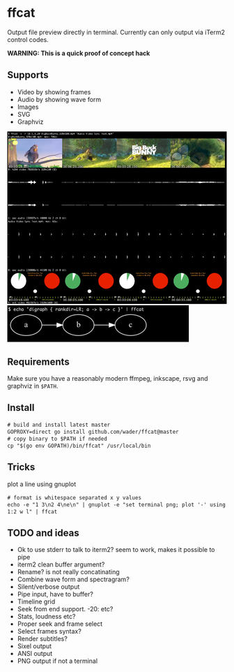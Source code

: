 # ffcat

Output file preview directly in terminal. Currently can only output via iTerm2 control codes.

**WARNING: This is a quick proof of concept hack**

## Supports

- Video by showing frames
- Audio by showing wave form
- Images
- SVG
- Graphviz


![ffcat demo](doc/demo.png)
![ffcat demo](doc/demo2.png)

## Requirements

Make sure you have a reasonably modern ffmpeg, inkscape, rsvg and graphviz in `$PATH`.

## Install

```
# build and install latest master
GOPROXY=direct go install github.com/wader/ffcat@master
# copy binary to $PATH if needed
cp "$(go env GOPATH)/bin/ffcat" /usr/local/bin
```

## Tricks

plot a line using gnuplot
```
# format is whitespace separated x y values
echo -e "1 3\n2 4\ne\n" | gnuplot -e "set terminal png; plot '-' using 1:2 w l" | ffcat
```

## TODO and ideas

- Ok to use stderr to talk to iterm2? seem to work, makes it possible to pipe
- iterm2 clean buffer argument?
- Rename? is not really concatinating
- Combine wave form and spectragram?
- Silent/verbose output
- Pipe input, have to buffer?
- Timeline grid
- Seek from end support. -20: etc?
- Stats, loudness etc?
- Proper seek and frame select
- Select frames syntax?
- Render subtitles?
- Sixel output
- ANSI output
- PNG output if not a terminal
